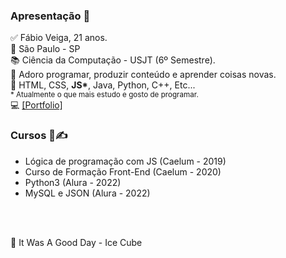 ### Apresentação 👋

✅ Fábio Veiga, 21 anos. 
<br>
🔻 São Paulo - SP
<br>
📚 Ciência da Computação - USJT (6º Semestre).
<br>
📜 Adoro programar, produzir conteúdo e aprender coisas novas.
<br>
🧠 HTML, CSS, <b>JS*</b>, Java, Python, C++, Etc...
<br>
<small>* Atualmente o que mais estudo e gosto de programar.</small>
<br>
💻 <a href="https://fabiov37ga.github.io/">[Portfolio]</a>

<h3> Cursos 📖✍ </h3>
<ul>
  <li>Lógica de programação com JS (Caelum - 2019)</li>
  <li>Curso de Formação Front-End (Caelum - 2020)</li>
  <li>Python3 (Alura - 2022)</li>
  <li>MySQL e JSON (Alura - 2022)</li>
</ul>

<br><br>

🎵 It Was A Good Day - Ice Cube





